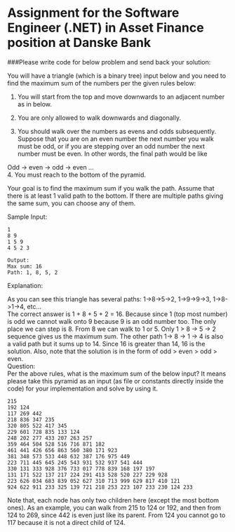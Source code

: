 # Assignment for the Software Engineer (.NET) in Asset Finance position at Danske Bank

 
###Please write code for below problem and send back your solution:  
 
You will have a triangle (which is a binary tree) input below and you need to find the maximum sum of the numbers per the given rules below:  
 
1.	You will start from the top and move downwards to an adjacent number as in below.  
 
2.	You are only allowed to walk downwards and diagonally.  
 
3.	You should walk over the numbers as evens and odds subsequently. Suppose that you are on an even number the next number you walk must be odd, or if you are stepping over an odd number the next number must be even. In other words, the final path would be like  
 
Odd -> even -> odd -> even …  
4.	You must reach to the bottom of the pyramid.  
 
Your goal is to find the maximum sum if you walk the path. Assume that there is at least 1 valid path to the bottom. If there are multiple paths giving the same sum, you can choose any of them.  
 
Sample Input:  
```
1  
8 9  
1 5 9  
4 5 2 3 
``` 
 ```
Output:  
Max sum: 16  
Path: 1, 8, 5, 2  
```
 
Explanation:  

As you can see this triangle has several paths: 1->8->5->2, 1->9->9->3, 1->8->1->4, etc…  
The correct answer is 1 + 8 + 5 + 2 = 16. Because since 1 (top most number) is odd we cannot walk onto 
9 because 9 is an odd number too. The only place we can step is 8. From 8 we can walk to 1 or 5. Only 1 > 8 -> 5 -> 2 sequence gives us the maximum sum. The other path 1-> 8 -> 1 -> 4 is also a valid path but it sums up to 14. Since 16 is greater than 14, 16 is the solution. Also, note that the solution is in the form of odd > even > odd > even.  
Question:  
Per the above rules, what is the maximum sum of the below input? It means please take this pyramid as an input (as file or constants directly inside the code) for your implementation and solve by using it.  
```
215  
192 124  
117 269 442  
218 836 347 235  
320 805 522 417 345  
229 601 728 835 133 124  
248 202 277 433 207 263 257  
359 464 504 528 516 716 871 182  
461 441 426 656 863 560 380 171 923  
381 348 573 533 448 632 387 176 975 449  
223 711 445 645 245 543 931 532 937 541 444  
330 131 333 928 376 733 017 778 839 168 197 197  
131 171 522 137 217 224 291 413 528 520 227 229 928  
223 626 034 683 839 052 627 310 713 999 629 817 410 121  
924 622 911 233 325 139 721 218 253 223 107 233 230 124 233  
``` 

Note that, each node has only two children here (except the most bottom ones). As an example, you can walk from 215 to 124 or 192, and then from 124 to 269, since 442 is even just like its parent. From 124 you cannot go to 117 because it is not a direct child of 124. 

